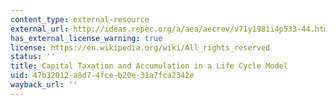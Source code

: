 ```yaml
---
content_type: external-resource
external_url: http://ideas.repec.org/a/aea/aecrev/v71y1981i4p533-44.html
has_external_license_warning: true
license: https://en.wikipedia.org/wiki/All_rights_reserved
status: ''
title: Capital Taxation and Accumulation in a Life Cycle Model
uid: 47b32012-a8d7-4fce-b20e-31a7fca2342e
wayback_url: ''
---
```

